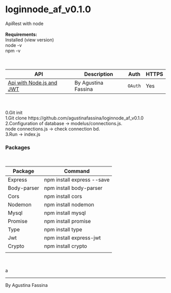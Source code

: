 # loginnode_af_v0.1.0
ApiRest with node
<br><br>
<b>Requirements:</b><br>
  Installed (view version)<br>
    node -v<br>
    npm -v<br>
<br>
<br>
<table>
	<thead>
	<tr>
	<th>API</th>
	<th>Description</th>
	<th>Auth</th>
	<th>HTTPS</th>
	</tr>
	</thead>
<tbody>
	<tr>
	<td><a href="https://github.com/agustinafassina/loginnode_af_v0.1.0">Api with Node.js and JWT</a></td>
	<td>By Agustina Fassina</td>
	<td><code>OAuth</code></td>
	<td>Yes</td>
	</tr>
</tbody>
</table>
<br>
<br>
0.Git init<br>
1.Git clone https://github.com/agustinafassina/loginnode_af_v0.1.0 <br>
2.Configuration of database -> modelus/connections.js.<br>
    node connections.js -> check connection bd.<br>
3.Run -> index.js<br>

<h3>Packages</h3>
<br>
<table>
	<thead>
	<tr>
	<th>Package</th>
	<th>Command</th>
	</tr>
	</thead>
<tbody>
	<tr>
		<td>Express</td>
		<td>npm install express --save</td>
	</tr>
	<tr>
		<td>Body-parser </td>
		<td>npm install body-parser</td>
	</tr>
	<tr>
		<td>Cors</td>
		<td>npm install cors</td>
	</tr>
	<tr>
		<td>Nodemon</td>
		<td>npm install nodemon</td>
	</tr>
	<tr>
		<td>Mysql</td>
		<td>npm install mysql</td>
	</tr>
	<tr>
		<td>Promise</td>
		<td>npm install promise</td>
	</tr>
	<tr>
		<td>Type</td>
		<td>npm install type</td>
	</tr>
	<tr>
		<td>Jwt</td>
		<td>npm install express-jwt</td>
	</tr>
	<tr>
		<td>Crypto</td>
		<td>npm install crypto</td>
	</tr>
	<tr>
		<td></td>
		<td></td>
	</tr>
</tbody>
</table>

<br>

a
<br>
<hr>
By Agustina Fassina
